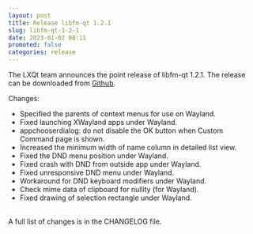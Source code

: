 ```yaml
---
layout: post
title: Release libfm-qt 1.2.1
slug: libfm-qt-1-2-1
date: 2023-01-02 08:11
promoted: false
categories: release
---
```


The LXQt team announces the point release of libfm-qt 1.2.1.
The release can be downloaded from [Github](https://github.com/lxqt/libfm-qt/releases).

Changes:

 * Specified the parents of context menus for use on Wayland.
 * Fixed launching XWayland apps under Wayland.
 * appchooserdialog: do not disable the OK button when Custom Command page is shown.
 * Increased the minimum width of name column in detailed list view.
 * Fixed the DND menu position under Wayland.
 * Fixed crash with DND from outside app under Wayland.
 * Fixed unresponsive DND menu under Wayland.
 * Workaround for DND keyboard modifiers under Wayland.
 * Check mime data of clipboard for nullity (for Wayland).
 * Fixed drawing of selection rectangle under Wayland.


<br/>
A full list of changes is in the CHANGELOG file.
<br/>
